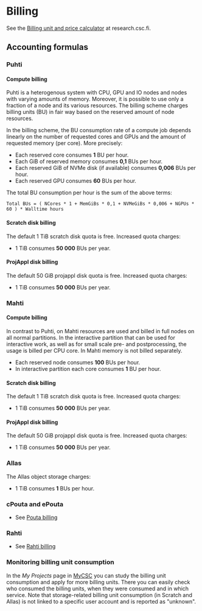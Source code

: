 # Billing

See the [Billing unit and price calculator](https://research.csc.fi/billing-and-monitoring#buc) at research.csc.fi.

## Accounting formulas

### Puhti

#### Compute billing

Puhti is a heterogenous system with CPU, GPU and IO nodes and nodes with varying amounts of memory. Moreover, it is possible to use only a fraction of a node and its various resources. The billing scheme charges billing units (BU) in fair way based on the reserved amount of node resources.

In the billing scheme, the BU consumption rate of a compute job depends linearly on the number of requested cores and GPUs and the amount of requested memory (per core). More precisely:

 * Each reserved core consumes **1** BU per hour.
 * Each GiB of reserved memory consumes **0,1** BUs per hour.
 * Each reserved GiB of NVMe disk (if available) consumes **0,006** BUs per hour.
 * Each reserved GPU consumes **60** BUs per hour.

The total BU consumption per hour is the sum of the above terms:

` Total BUs = ( NCores * 1 + MemGiBs * 0,1 + NVMeGiBs * 0,006 + NGPUs * 60 ) * Walltime hours `

#### Scratch disk billing

The default 1 TiB scratch disk quota is free. Increased quota charges:

* 1 TiB consumes **50 000** BUs per year.

#### ProjAppl disk billing

The default 50 GiB projappl disk quota is free. Increased quota charges:

* 1 TiB consumes **50 000** BUs per year.

### Mahti

#### Compute billing

In contrast to Puhti, on Mahti resources are used and billed in full nodes on all normal partitions. In the interactive partition that can be used for interactive work, as well as for small scale pre- and postprocessing, the usage is billed per CPU core. In Mahti memory is not billed separately.

 * Each reserved node consumes **100** BUs per hour.
 * In interactive partition each core consumes **1** BU per hour.

#### Scratch disk billing

The default 1 TiB scratch disk quota is free. Increased quota charges:

* 1 TiB consumes **50 000** BUs per year.

#### ProjAppl disk billing

The default 50 GiB projappl disk quota is free. Increased quota charges:

* 1 TiB consumes **50 000** BUs per year.

### Allas

The Allas object storage charges:

* 1 TiB consumes **1** BUs per hour.

### cPouta and ePouta

* See [Pouta billing](../cloud/pouta/accounting.md)

### Rahti

* See [Rahti billing](../cloud/rahti/billing.md)

### Monitoring billing unit consumption

In the _My Projects_ page in [MyCSC](https://my.csc.fi) you can study the
billing unit consumption and apply for more billing units. There you can easily
check who consumed the billing units, when they were consumed and in which
service. Note that storage-related billing unit consumption (in Scratch and
Allas) is not linked to a specific user account and is reported as "unknown".
